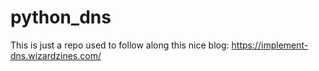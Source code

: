 # python_dns

This is just a repo used to follow along this nice blog: https://implement-dns.wizardzines.com/ 
